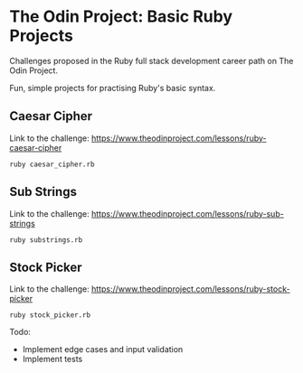 # The Odin Project: Basic Ruby Projects

Challenges proposed in the Ruby full stack development career path on The Odin Project.

Fun, simple projects for practising Ruby's basic syntax.

## Caesar Cipher

Link to the challenge: https://www.theodinproject.com/lessons/ruby-caesar-cipher

`ruby caesar_cipher.rb`

## Sub Strings

Link to the challenge: https://www.theodinproject.com/lessons/ruby-sub-strings

`ruby substrings.rb`

## Stock Picker

Link to the challenge: https://www.theodinproject.com/lessons/ruby-stock-picker

`ruby stock_picker.rb`

Todo:

- Implement edge cases and input validation
- Implement tests
